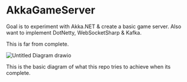 # AkkaGameServer
Goal is to experiment with Akka.NET & create a basic game server. 
Also want to implement DotNetty, WebSocketSharp & Kafka. 

This is far from complete.

![Untitled Diagram drawio](https://github.com/user-attachments/assets/aff24731-c5ed-447d-9e0b-e86d6522a56f)

This is the basic diagram of what this repo tries to achieve when its complete. 


